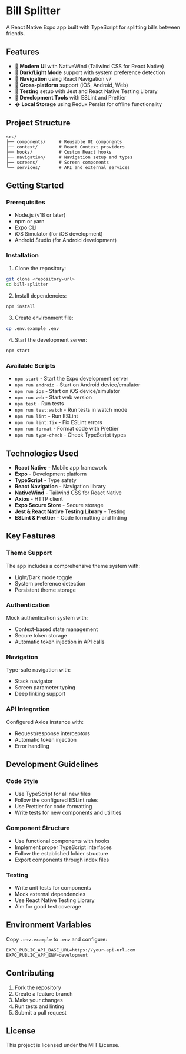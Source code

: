 # Bill Splitter

A React Native Expo app built with TypeScript for splitting bills between friends.

## Features

- 🎨 **Modern UI** with NativeWind (Tailwind CSS for React Native)
- 🌙 **Dark/Light Mode** support with system preference detection
- 🧭 **Navigation** using React Navigation v7
- 📱 **Cross-platform** support (iOS, Android, Web)
- 🧪 **Testing** setup with Jest and React Native Testing Library
- 🔧 **Development Tools** with ESLint and Prettier
- � **Local Storage** using Redux Persist for offline functionality

## Project Structure

```
src/
├── components/     # Reusable UI components
├── context/        # React Context providers
├── hooks/          # Custom React hooks
├── navigation/     # Navigation setup and types
├── screens/        # Screen components
└── services/       # API and external services
```

## Getting Started

### Prerequisites

- Node.js (v18 or later)
- npm or yarn
- Expo CLI
- iOS Simulator (for iOS development)
- Android Studio (for Android development)

### Installation

1. Clone the repository:

```bash
git clone <repository-url>
cd bill-splitter
```

2. Install dependencies:

```bash
npm install
```

3. Create environment file:

```bash
cp .env.example .env
```

4. Start the development server:

```bash
npm start
```

### Available Scripts

- `npm start` - Start the Expo development server
- `npm run android` - Start on Android device/emulator
- `npm run ios` - Start on iOS device/simulator
- `npm run web` - Start web version
- `npm test` - Run tests
- `npm run test:watch` - Run tests in watch mode
- `npm run lint` - Run ESLint
- `npm run lint:fix` - Fix ESLint errors
- `npm run format` - Format code with Prettier
- `npm run type-check` - Check TypeScript types

## Technologies Used

- **React Native** - Mobile app framework
- **Expo** - Development platform
- **TypeScript** - Type safety
- **React Navigation** - Navigation library
- **NativeWind** - Tailwind CSS for React Native
- **Axios** - HTTP client
- **Expo Secure Store** - Secure storage
- **Jest & React Native Testing Library** - Testing
- **ESLint & Prettier** - Code formatting and linting

## Key Features

### Theme Support

The app includes a comprehensive theme system with:

- Light/Dark mode toggle
- System preference detection
- Persistent theme storage

### Authentication

Mock authentication system with:

- Context-based state management
- Secure token storage
- Automatic token injection in API calls

### Navigation

Type-safe navigation with:

- Stack navigator
- Screen parameter typing
- Deep linking support

### API Integration

Configured Axios instance with:

- Request/response interceptors
- Automatic token injection
- Error handling

## Development Guidelines

### Code Style

- Use TypeScript for all new files
- Follow the configured ESLint rules
- Use Prettier for code formatting
- Write tests for new components and utilities

### Component Structure

- Use functional components with hooks
- Implement proper TypeScript interfaces
- Follow the established folder structure
- Export components through index files

### Testing

- Write unit tests for components
- Mock external dependencies
- Use React Native Testing Library
- Aim for good test coverage

## Environment Variables

Copy `.env.example` to `.env` and configure:

```
EXPO_PUBLIC_API_BASE_URL=https://your-api-url.com
EXPO_PUBLIC_APP_ENV=development
```

## Contributing

1. Fork the repository
2. Create a feature branch
3. Make your changes
4. Run tests and linting
5. Submit a pull request

## License

This project is licensed under the MIT License.
